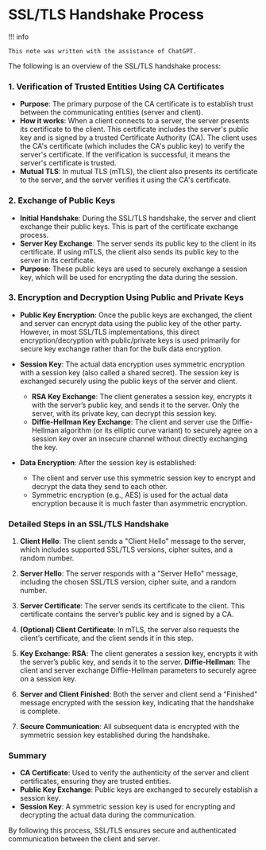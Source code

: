 # SSL/TLS Handshake Process

!!! info 

    This note was written with the assistance of ChatGPT.

The following is an overview of the SSL/TLS handshake process:

### 1. Verification of Trusted Entities Using CA Certificates

- **Purpose**: The primary purpose of the CA certificate is to establish trust between the communicating entities (server and client).
- **How it works**: When a client connects to a server, the server presents its certificate to the client. This certificate includes the server's public key and is signed by a trusted Certificate Authority (CA). The client uses the CA's certificate (which includes the CA's public key) to verify the server's certificate. If the verification is successful, it means the server's certificate is trusted.
- **Mutual TLS**: In mutual TLS (mTLS), the client also presents its certificate to the server, and the server verifies it using the CA's certificate.

### 2. Exchange of Public Keys

- **Initial Handshake**: During the SSL/TLS handshake, the server and client exchange their public keys. This is part of the certificate exchange process.
- **Server Key Exchange**: The server sends its public key to the client in its certificate. If using mTLS, the client also sends its public key to the server in its certificate.
- **Purpose**: These public keys are used to securely exchange a session key, which will be used for encrypting the data during the session.

### 3. Encryption and Decryption Using Public and Private Keys

- **Public Key Encryption**: Once the public keys are exchanged, the client and server can encrypt data using the public key of the other party. However, in most SSL/TLS implementations, this direct encryption/decryption with public/private keys is used primarily for secure key exchange rather than for the bulk data encryption.
- **Session Key**: The actual data encryption uses symmetric encryption with a session key (also called a shared secret). The session key is exchanged securely using the public keys of the server and client.
  - **RSA Key Exchange**: The client generates a session key, encrypts it with the server’s public key, and sends it to the server. Only the server, with its private key, can decrypt this session key.
  - **Diffie-Hellman Key Exchange**: The client and server use the Diffie-Hellman algorithm (or its elliptic curve variant) to securely agree on a session key over an insecure channel without directly exchanging the key.

- **Data Encryption**: After the session key is established:
  - The client and server use this symmetric session key to encrypt and decrypt the data they send to each other.
  - Symmetric encryption (e.g., AES) is used for the actual data encryption because it is much faster than asymmetric encryption.

### Detailed Steps in an SSL/TLS Handshake

1. **Client Hello**:
   The client sends a "Client Hello" message to the server, which includes supported SSL/TLS versions, cipher suites, and a random number.

2. **Server Hello**:
   The server responds with a "Server Hello" message, including the chosen SSL/TLS version, cipher suite, and a random number.

3. **Server Certificate**:
   The server sends its certificate to the client. This certificate contains the server’s public key and is signed by a CA.

4. **(Optional) Client Certificate**:
   In mTLS, the server also requests the client’s certificate, and the client sends it in this step.

5. **Key Exchange**:
   **RSA**: The client generates a session key, encrypts it with the server’s public key, and sends it to the server.
   **Diffie-Hellman**: The client and server exchange Diffie-Hellman parameters to securely agree on a session key.

6. **Server and Client Finished**:
   Both the server and client send a "Finished" message encrypted with the session key, indicating that the handshake is complete.

7. **Secure Communication**:
   All subsequent data is encrypted with the symmetric session key established during the handshake.

### Summary

- **CA Certificate**: Used to verify the authenticity of the server and client certificates, ensuring they are trusted entities.
- **Public Key Exchange**: Public keys are exchanged to securely establish a session key.
- **Session Key**: A symmetric session key is used for encrypting and decrypting the actual data during the communication.

By following this process, SSL/TLS ensures secure and authenticated communication between the client and server.